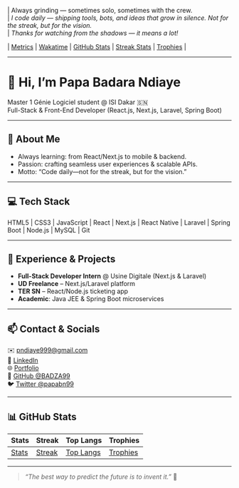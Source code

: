 | Always grinding — sometimes solo, sometimes with the crew.  
| _I code daily — shipping tools, bots, and ideas that grow in silence. Not for the streak, but for the vision._  
| _Thanks for watching from the shadows — it means a lot!_

| [Metrics](#) | [Wakatime](#) | [GitHub Stats](#) | [Streak Stats](#) | [Trophies](#) |

---

# 👋 Hi, I’m **Papa Badara Ndiaye**  
Master 1 Génie Logiciel student @ ISI Dakar 🇸🇳  
Full-Stack & Front-End Developer (React.js, Next.js, Laravel, Spring Boot)

---

## 🎯 About Me  
- Always learning: from React/Next.js to mobile & backend.  
- Passion: crafting seamless user experiences & scalable APIs.  
- Motto: “Code daily—not for the streak, but for the vision.”  

---

## 💻 Tech Stack  
HTML5 | CSS3 | JavaScript | React | Next.js | React Native | Laravel | Spring Boot | Node.js | MySQL | Git

---

## 🚀 Experience & Projects  
- **Full-Stack Developer Intern** @ Usine Digitale (Next.js & Laravel)  
- **UD Freelance** – Next.js/Laravel platform  
- **TER SN** – React/Node.js ticketing app  
- **Academic**: Java JEE & Spring Boot microservices  

---

## 📫 Contact & Socials  
✉️ pndiaye999@gmail.com  
🔗 [LinkedIn](https://www.linkedin.com/in/papa-badara-ndiaye-948420267/)  
🌐 [Portfolio](https://papabndev.netlify.app/)  
🐙 [GitHub @BADZA99](https://github.com/BADZA99)  
🐦 [Twitter @papabn99](https://twitter.com/papabn99)

---

## 📊 GitHub Stats  
| Stats | Streak | Top Langs | Trophies |
|-------|--------|-----------|----------|
| [Stats](https://github-readme-stats.vercel.app/api?username=BADZA99&theme=dark&show_icons=true) | [Streak](http://github-readme-streak-stats.herokuapp.com/?user=BADZA99&theme=dark) | [Top Langs](https://github-readme-stats.vercel.app/api/top-langs/?username=BADZA99&theme=dark&layout=compact) | [Trophies](https://github-profile-trophy.vercel.app/?username=BADZA99&theme=radical&no-bg=true) |

---

> _“The best way to predict the future is to invent it.”_ 🚀
